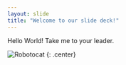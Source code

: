 ```yaml
---
layout: slide
title: "Welcome to our slide deck!"
---
```


Hello World!
Take me to your leader.

![Robotocat](https://octodex.github.com/images/Robotocat.png)
{: .center}
